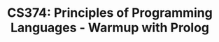 ---
layout: exercise
permalink: /Modules/Prolog/Warmup/Exercise
title: "CS374: Principles of Programming Languages - Warmup with Prolog"
language: "prolog"

info:
  points: 3
  instructions: "Run this prolog program."
  goals:
    - To read a Prolog statement
    
canvasasmtid: "090222"   
canvaspoints: 3
  
processor:  
  correctfeedback: "Correct!!" 
  incorrectfeedback: "Try again"
  submitformlink: false
  feedbackprocess: | 
    var pos = feedbackString.toString();
  correctcheck: |
    pos.toLowerCase().includes("true")
 
files:
  - filename: "first.pl"
    name: first
    ismain: false
    isreadonly: false
    isvisible: true
    code: | 
      take_before(cs173, cs374). 
      take_before(X, cs374).
      take_before(cs173, X).
      take_before(X, Y).
      
  - filename: "main.pl"
    ismain: true
    name: main
    isreadonly: true
    isvisible: true
    code: |
      % Enter facts
      assertz(course(cs173)).
      assertz(course(cs174)).
      assertz(course(cs374)).
      assertz(course(cs475)).

      % Prerequisite relationships
      assertz(prereq(cs173, cs174)).
      assertz(prereq(cs174, cs374)).

      % Base case: Direct prerequisite relationship
      assertz((take_before(X, Y) :- prereq(X, Y))).

      % Recursive case: X must be taken before Y if X is a prerequisite of Z and Z must be taken before Y
      assertz((take_before(X, Y) :- prereq(X, Z), take_before(Z, Y))).

---